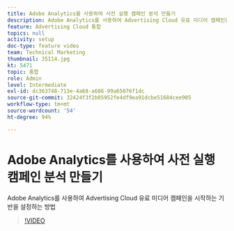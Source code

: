 ```yaml
---
title: Adobe Analytics를 사용하여 사전 실행 캠페인 분석 만들기
description: Adobe Analytics를 사용하여 Advertising Cloud 유료 미디어 캠페인을 시작하는 기반을 설정하는 방법
feature: Advertising Cloud 통합
topics: null
activity: setup
doc-type: feature video
team: Technical Marketing
thumbnail: 35114.jpg
kt: 5471
topic: 통합
role: Admin
level: Intermediate
exl-id: dc363748-713e-4a68-a686-99a65076f1dc
source-git-commit: 32424f3f2b05952fe4df9ea91dcbe51684cee905
workflow-type: tm+mt
source-wordcount: '54'
ht-degree: 94%

---
```


# Adobe Analytics를 사용하여 사전 실행 캠페인 분석 만들기

Adobe Analytics를 사용하여 Advertising Cloud 유료 미디어 캠페인을 시작하는 기반을 설정하는 방법

>[!VIDEO](https://video.tv.adobe.com/v/35114/?quality=12&learn=on)
